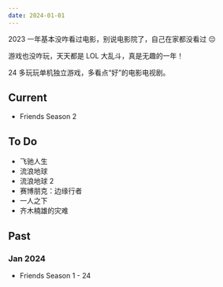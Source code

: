 ```yaml
---
date: 2024-01-01
---
```


2023 一年基本没咋看过电影，别说电影院了，自己在家都没看过 😔 

游戏也没咋玩，天天都是 LOL 大乱斗，真是无趣的一年！

24 多玩玩单机独立游戏，多看点“好”的电影电视剧。

## Current

- Friends Season 2

## To Do

- 飞驰人生
- 流浪地球
- 流浪地球 2
- 赛博朋克：边缘行者
- 一人之下
- 齐木楠雄的灾难

## Past

### Jan 2024


- Friends Season 1 - 24

